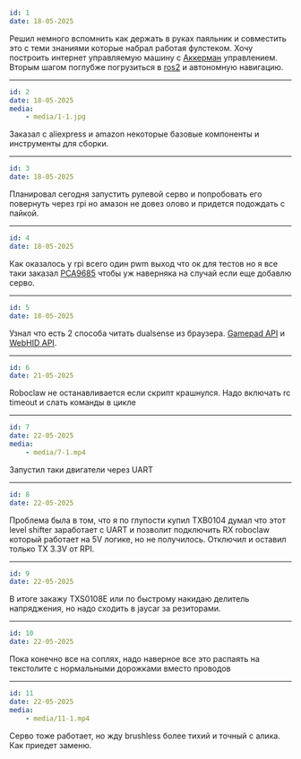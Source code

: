 ```yaml
id: 1
date: 18-05-2025
```

Решил немного вспомнить как держать в руках паяльник и совместить это с теми знаниями которые набрал работая фулстеком. Хочу построить интернет управляемую машину с [Аккерман](https://en.wikipedia.org/wiki/Ackermann_steering_geometry) управлением. Вторым шагом поглубже погрузиться в [ros2](https://github.com/ros2/ros2) и автономную навигацию.

---

```yaml
id: 2
date: 18-05-2025
media:
    - media/1-1.jpg
```

Заказал с aliexpress и amazon некоторые базовые компоненты и инструменты для сборки.

---

```yaml
id: 3
date: 18-05-2025
```

Планировал сегодня запустить рулевой серво и попробовать его повернуть через rpi но амазон не довез олово и придется подождать с пайкой.

---

```yaml
id: 4
date: 18-05-2025
```

Как оказалось у rpi всего один pwm выход что ок для тестов но я все таки заказал [PCA9685](https://www.adafruit.com/product/815) чтобы уж наверняка на случай если еще добавлю серво.

---

```yaml
id: 5
date: 18-05-2025
```

Узнал что есть 2 способа читать dualsense из браузера. [Gamepad API](https://developer.mozilla.org/en-US/docs/Web/API/Gamepad_API) и [WebHID API](https://developer.mozilla.org/en-US/docs/Web/API/WebHID_API).

---

```yaml
id: 6
date: 21-05-2025
```

Roboclaw не останавливается если скрипт крашнулся. Надо включать rc timeout и слать команды в цикле

---

```yaml
id: 7
date: 22-05-2025
media:
    - media/7-1.mp4
```

Запустил таки двигатели через UART

---

```yaml
id: 8
date: 22-05-2025
```

Проблема была в том, что я по глупости купил TXB0104 думал что этот level shifter заработает с UART и позволит подключить RX roboclaw который работает на 5V логике, но не получилось. Отключил и оставил только TX 3.3V от RPI.

---

```yaml
id: 9
date: 22-05-2025
```

В итоге закажу TXS0108E или по быстрому накидаю делитель напряджения, но надо сходить в jaycar за резиторами.

---

```yaml
id: 10
date: 22-05-2025
```

Пока конечно все на соплях, надо наверное все это распаять на текстолите с нормальными дорожками вместо проводов

---

```yaml
id: 11
date: 22-05-2025
media:
    - media/11-1.mp4
```

Серво тоже работает, но жду brushless более тихий и точный с алика. Как приедет заменю.
